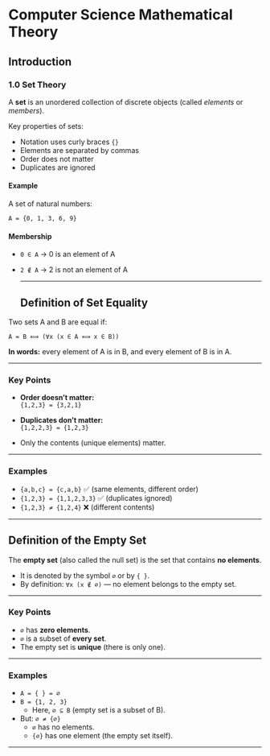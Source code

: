 # Computer Science Mathematical Theory

## Introduction

### 1.0 Set Theory

A **set** is an unordered collection of discrete objects (called *elements* or *members*).

Key properties of sets:
- Notation uses curly braces `{}`  
- Elements are separated by commas  
- Order does not matter  
- Duplicates are ignored  

#### Example  
A set of natural numbers:  

`A = {0, 1, 3, 6, 9}`  

#### Membership  
- `0 ∈ A` → 0 is an element of A  
- `2 ∉ A` → 2 is not an element of A

  ---
  ## Definition of Set Equality

Two sets A and B are equal if:  

`A = B ⟺ (∀x (x ∈ A ⟺ x ∈ B))`  

**In words:** every element of A is in B, and every element of B is in A.  

---

### Key Points

- **Order doesn’t matter:**  
  `{1,2,3} = {3,2,1}`  

- **Duplicates don’t matter:**  
  `{1,2,2,3} = {1,2,3}`  

- Only the contents (unique elements) matter.  

---

### Examples

- `{a,b,c} = {c,a,b}` ✅ (same elements, different order)  
- `{1,2,3} = {1,1,2,3,3}` ✅ (duplicates ignored)  
- `{1,2,3} ≠ {1,2,4}` ❌ (different contents)  

---
## Definition of the Empty Set

The **empty set** (also called the null set) is the set that contains **no elements**.  

- It is denoted by the symbol `∅` or by `{ }`.  
- By definition: `∀x (x ∉ ∅)` — no element belongs to the empty set.  

---

### Key Points

- `∅` has **zero elements**.  
- `∅` is a subset of **every set**.  
- The empty set is **unique** (there is only one).  

---

### Examples

- `A = { } = ∅`  
- `B = {1, 2, 3}`  
  - Here, `∅ ⊆ B` (empty set is a subset of B).  
- But: `∅ ≠ {∅}`  
  - `∅` has no elements.  
  - `{∅}` has one element (the empty set itself).  
---
